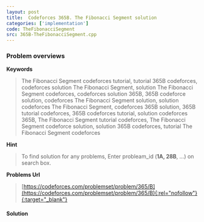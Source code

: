 ```yaml
---
layout: post
title:  Codeforces 365B. The Fibonacci Segment solution
categories: ['implementation']
code: TheFibonacciSegment
src: 365B-TheFibonacciSegment.cpp
---
```

### **Problem overviews**

**Keywords**
> The Fibonacci Segment codeforces tutorial, tutorial 365B codeforces, codeforces solution The Fibonacci Segment, solution The Fibonacci Segment codeforces, codeforces solution 365B, 365B codeforce solution, codeforces The Fibonacci Segment solution, solution codeforces The Fibonacci Segment, codeforces 365B solution, 365B tutorial codeforces, 365B codeforces tutorial, solution codeforces 365B, The Fibonacci Segment tutorial codeforces, The Fibonacci Segment codeforce solution, solution 365B codeforces, tutorial The Fibonacci Segment codeforces

**Hint**
> To find solution for any problems, Enter probleam_id (**1A, 28B**, ...) on search box. 

**Problems Url**
> [https://codeforces.com/problemset/problem/365/B](https://codeforces.com/problemset/problem/365/B){:rel="nofollow"}{:target="_blank"}

#### **Solution**



